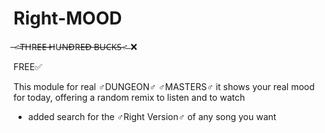# Right-MOOD
‌̶♂̶T̶H̶R̶E̶E̶ ̶H̶U̶N̶D̶R̶E̶D̶ ̶B̶U̶C̶K̶S̶♂̶  ❌

FREE✅

This module for real ♂DUNGEON♂ ♂MASTERS♂ it shows your real mood for today, offering a random remix to listen and to watch 

+ added search for the ♂Right Version♂ of any song you want